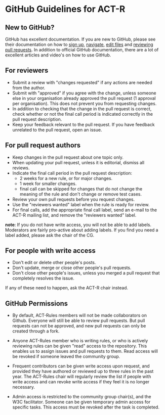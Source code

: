 # GitHub Guidelines for ACT-R

## New to GitHub?

GitHub has excellent documentation. If you are new to GitHub, please see their documentation on how to [sign up](https://help.github.com/en/github/getting-started-with-github/signing-up-for-github), [navigate](https://help.github.com/en/github/managing-files-in-a-repository/navigating-code-on-github), [edit files](https://help.github.com/en/github/managing-files-in-a-repository/editing-files-in-another-users-repository) and [reviewing pull requests](https://help.github.com/en/github/collaborating-with-issues-and-pull-requests/reviewing-changes-in-pull-requests). In addition to official GitHub documentation, there are a lot of excellent articles and video's on how to use GitHub.

## For reviewers

- Submit a review with "changes requested" if any actions are needed from the author.
- Submit with "approved" if you agree with the change, unless someone else in your organisation already approved the pull request (1 approval per organisation). This does not prevent you from requesting changes.
- In addition to checking that the change in the pull request is correct, check whether or not the final call period is indicated correctly in the pull request description.
- Keep your feedback relevant to the pull request. If you have feedback unrelated to the pull request, open an issue.

## For pull request authors

- Keep changes in the pull request about one topic only.
- When updating your pull request, unless it is editorial, dismiss all reviews.
- Indicate the final call period in the pull request description:
  - 2 weeks for a new rule, or for major changes.
  - 1 week for smaller changes.
  - final call can be skipped for changes that do not change the meaning of the rule and don't change or remove test cases.
- Review your own pull requests before you request changes.
- Use the "reviewers wanted" label when the rule is ready for review.
- For final calls, add the appropriate final call label, send an e-mail to the ACT-R mailing list, and remove the "reviewers wanted" label.

**note**: If you do not have write access, you will not be able to add labels. Moderators are fairly pro-active about adding labels. If you find you need a label added, please ask the chair of the CG.

## For people with write access

- Don't edit or delete other people's posts.
- Don't update, merge or close other people's pull requests.
- Don't close other people's issues, unless you merged a pull request that completely resolves the issue.

If any of these need to happen, ask the ACT-R chair instead.

## GitHub Permissions

- By default, ACT-Rules members will not be made collaborators on Github. Everyone will still be able to review pull requests. But pull requests can not be approved, and new pull requests can only be created through a fork.

- Anyone ACT-Rules member who is writing rules, or who is actively reviewing rules can be given "read" access to the repository. This enables us to assign issues and pull requests to them. Read access will be revoked if someone leaved the community group.

- Frequent contributors can be given write access upon request, and provided they have authored or reviewed up to three rules in the past year. The ACT-Rules chair will regularly review the list if people with write access and can revoke write access if they feel it is no longer necessary.

- Admin access is restricted to the community group chair(s), and the W3C facilitator. Someone can be given temporary admin access for specific tasks. This access must be revoked after the task is completed.

